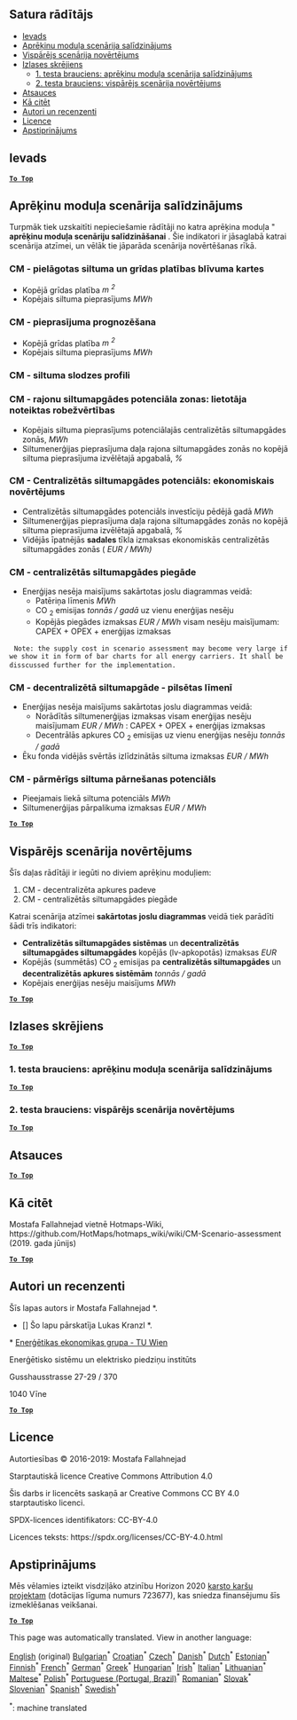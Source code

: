 <h2> Satura rādītājs </h2><ul><li> <a href="#introduction">Ievads</a> </li><li> <a href="#Calculation-module-scenario-comparison">Aprēķinu moduļa scenārija salīdzinājums</a> </li><li> <a href="#Overall-scenario-assessment">Vispārējs scenārija novērtējums</a> </li><li> <a href="#sample-run">Izlases skrējiens</a> <ul><li> <a href="#test-run-1-calculation-module-scenario-comparison">1. testa brauciens: aprēķinu moduļa scenārija salīdzinājums</a> </li><li> <a href="#test-run-2-overall-scenario-assessment">2. testa brauciens: vispārējs scenārija novērtējums</a> </li></ul></li><li> <a href="#references">Atsauces</a> </li><li> <a href="#how-to-cite">Kā citēt</a> </li><li> <a href="#authors-and-reviewers">Autori un recenzenti</a> </li><li> <a href="#license">Licence</a> </li><li> <a href="#acknowledgement">Apstiprinājums</a> </li></ul><h2> Ievads </h2><p><ins> <code><strong><a href="#table-of-contents">To Top</a></strong></code> </ins> </p><h2> Aprēķinu moduļa scenārija salīdzinājums </h2><p> Turpmāk tiek uzskaitīti nepieciešamie rādītāji no katra aprēķina moduļa &quot; <strong>aprēķinu moduļa scenāriju salīdzināšanai</strong> . Šie indikatori ir jāsaglabā katrai scenārija atzīmei, un vēlāk tie jāparāda scenārija novērtēšanas rīkā. </p><h3> CM - pielāgotas siltuma un grīdas platības blīvuma kartes </h3><ul><li> Kopējā grīdas platība <em><em>m <sup>2</sup></em></em> </li><li> Kopējais siltuma pieprasījums <em><em>MWh</em></em> </li></ul><h3> CM - pieprasījuma prognozēšana </h3><ul><li> Kopējā grīdas platība <em><em>m <sup>2</sup></em></em> </li><li> Kopējais siltuma pieprasījums <em><em>MWh</em></em> </li></ul><h3> CM - siltuma slodzes profili </h3><h3> CM - rajonu siltumapgādes potenciāla zonas: lietotāja noteiktas robežvērtības </h3><ul><li> Kopējais siltuma pieprasījums potenciālajās centralizētās siltumapgādes zonās, <em><em>MWh</em></em> </li><li> Siltumenerģijas pieprasījuma daļa rajona siltumapgādes zonās no kopējā siltuma pieprasījuma izvēlētajā apgabalā, <em><em>%</em></em> </li></ul><h3> CM - Centralizētās siltumapgādes potenciāls: ekonomiskais novērtējums </h3><ul><li> Centralizētās siltumapgādes potenciāls investīciju pēdējā gadā <em><em>MWh</em></em> </li><li> Siltumenerģijas pieprasījuma daļa rajona siltumapgādes zonās no kopējā siltuma pieprasījuma izvēlētajā apgabalā, <em><em>%</em></em> </li><li> Vidējās īpatnējās <strong>sadales</strong> tīkla izmaksas ekonomiskās centralizētās siltumapgādes zonās ( <em><em>EUR / MWh)</em></em> </li></ul><h3> CM - centralizētās siltumapgādes piegāde </h3><ul><li> Enerģijas nesēja maisījums sakārtotas joslu diagrammas veidā: <ul><li> Patēriņa līmenis <em><em>MWh</em></em> </li><li> CO <sub>2</sub> emisijas <em><em>tonnās / gadā</em></em> uz vienu enerģijas nesēju </li><li> Kopējās piegādes izmaksas <em><em>EUR / MWh</em></em> visam nesēju maisījumam: CAPEX + OPEX + enerģijas izmaksas </li></ul></li></ul><pre> <code>Note: the supply cost in scenario assessment may become very large if we show it in form of bar charts for all energy carriers. It shall be disscussed further for the implementation.</code> </pre><h3> CM - decentralizētā siltumapgāde - pilsētas līmenī </h3><ul><li> Enerģijas nesēja maisījums sakārtotas joslu diagrammas veidā: <ul><li> Norādītās siltumenerģijas izmaksas visam enerģijas nesēju maisījumam <em><em>EUR / MWh</em></em> : CAPEX + OPEX + enerģijas izmaksas </li><li> Decentrālās apkures CO <sub>2</sub> emisijas uz vienu enerģijas nesēju <em><em>tonnās / gadā</em></em> </li></ul></li><li> Ēku fonda vidējās svērtās izlīdzinātās siltuma izmaksas <em><em>EUR / MWh</em></em> </li></ul><h3> CM - pārmērīgs siltuma pārnešanas potenciāls </h3><ul><li> Pieejamais liekā siltuma potenciāls <em><em>MWh</em></em> </li><li> Siltumenerģijas pārpalikuma izmaksas <em><em>EUR / MWh</em></em> </li></ul><p><ins> <code><strong><a href="#table-of-contents">To Top</a></strong></code> </ins> </p><h2> Vispārējs scenārija novērtējums </h2><p> Šīs daļas rādītāji ir iegūti no diviem aprēķinu moduļiem: </p><ol><li> CM - decentralizēta apkures padeve </li><li> CM - centralizētās siltumapgādes piegāde </li></ol><p> Katrai scenārija atzīmei <strong>sakārtotas joslu diagrammas</strong> veidā tiek parādīti šādi trīs indikatori: </p><ul><li> <strong>Centralizētās siltumapgādes sistēmas</strong> un <strong>decentralizētās siltumapgādes siltumapgādes</strong> kopējās (lv-apkopotās) izmaksas <em><em>EUR</em></em> </li><li> Kopējās (summētās) CO <sub>2</sub> emisijas pa <strong>centralizētās siltumapgādes</strong> un <strong>decentralizētās apkures sistēmām</strong> <em><em>tonnās / gadā</em></em> </li><li> Kopējais enerģijas nesēju maisījums <em><em>MWh</em></em> </li></ul><p><ins> <code><strong><a href="#table-of-contents">To Top</a></strong></code> </ins> </p><h2> Izlases skrējiens </h2><p><ins> <code><strong><a href="#table-of-contents">To Top</a></strong></code> </ins> </p><h3> 1. testa brauciens: aprēķinu moduļa scenārija salīdzinājums </h3><p><ins> <code><strong><a href="#table-of-contents">To Top</a></strong></code> </ins> </p><h3> 2. testa brauciens: vispārējs scenārija novērtējums </h3><p><ins> <code><strong><a href="#table-of-contents">To Top</a></strong></code> </ins> </p><h2> Atsauces </h2><p><ins> <code><strong><a href="#table-of-contents">To Top</a></strong></code> </ins> </p><h2> Kā citēt </h2><p> Mostafa Fallahnejad vietnē Hotmaps-Wiki, https://github.com/HotMaps/hotmaps_wiki/wiki/CM-Scenario-assessment (2019. gada jūnijs) </p><p><ins> <code><strong><a href="#table-of-contents">To Top</a></strong></code> </ins> </p><h2> Autori un recenzenti </h2><p> Šīs lapas autors ir Mostafa Fallahnejad *. </p><ul><li> [] Šo lapu pārskatīja Lukas Kranzl *. </li></ul><p> * <a href="https://eeg.tuwien.ac.at/">Enerģētikas ekonomikas grupa - TU Wien</a> </p><p> Enerģētisko sistēmu un elektrisko piedziņu institūts </p><p> Gusshausstrasse 27-29 / 370 </p><p> 1040 Vīne </p><p><ins> <code><strong><a href="#table-of-contents">To Top</a></strong></code> </ins> </p><h2> Licence </h2><p> Autortiesības © 2016-2019: Mostafa Fallahnejad </p><p> Starptautiskā licence Creative Commons Attribution 4.0 </p><p> Šis darbs ir licencēts saskaņā ar Creative Commons CC BY 4.0 starptautisko licenci. </p><p> SPDX-licences identifikators: CC-BY-4.0 </p><p> Licences teksts: https://spdx.org/licenses/CC-BY-4.0.html </p><h2> Apstiprinājums </h2><p> Mēs vēlamies izteikt visdziļāko atzinību Horizon 2020 <a href="https://www.hotmaps-project.eu">karsto karšu projektam</a> (dotācijas līguma numurs 723677), kas sniedza finansējumu šīs izmeklēšanas veikšanai. </p><p><ins> <code><strong><a href="#table-of-contents">To Top</a></strong></code> </ins> </p>

This page was automatically translated. View in another language:

[English](en-CM-Scenario-assessment) (original) [Bulgarian](bg-CM-Scenario-assessment)<sup>\*</sup> [Croatian](hr-CM-Scenario-assessment)<sup>\*</sup> [Czech](cs-CM-Scenario-assessment)<sup>\*</sup> [Danish](da-CM-Scenario-assessment)<sup>\*</sup> [Dutch](nl-CM-Scenario-assessment)<sup>\*</sup> [Estonian](et-CM-Scenario-assessment)<sup>\*</sup> [Finnish](fi-CM-Scenario-assessment)<sup>\*</sup> [French](fr-CM-Scenario-assessment)<sup>\*</sup> [German](de-CM-Scenario-assessment)<sup>\*</sup> [Greek](el-CM-Scenario-assessment)<sup>\*</sup> [Hungarian](hu-CM-Scenario-assessment)<sup>\*</sup> [Irish](ga-CM-Scenario-assessment)<sup>\*</sup> [Italian](it-CM-Scenario-assessment)<sup>\*</sup>  [Lithuanian](lt-CM-Scenario-assessment)<sup>\*</sup> [Maltese](mt-CM-Scenario-assessment)<sup>\*</sup> [Polish](pl-CM-Scenario-assessment)<sup>\*</sup> [Portuguese (Portugal, Brazil)](pt-CM-Scenario-assessment)<sup>\*</sup> [Romanian](ro-CM-Scenario-assessment)<sup>\*</sup> [Slovak](sk-CM-Scenario-assessment)<sup>\*</sup> [Slovenian](sl-CM-Scenario-assessment)<sup>\*</sup> [Spanish](es-CM-Scenario-assessment)<sup>\*</sup> [Swedish](sv-CM-Scenario-assessment)<sup>\*</sup> 

<sup>\*</sup>: machine translated
